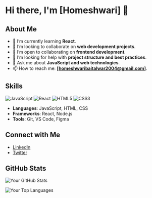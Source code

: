 # Hi there, I'm [Homeshwari] 👋

## About Me

- 🌱 I’m currently learning **React**.
- 🔭 I’m looking to collaborate on **web development projects**.
- 👯 I’m open to collaborating on **frontend development**.
- 🤔 I’m looking for help with **project structure and best practices**.
- 💬 Ask me about **JavaScript and web technologies**.
- 📫 How to reach me: **[homeshwaribaitalwar2004@gmail.com]**.

## Skills

![JavaScript](https://img.shields.io/badge/JavaScript-F7DF1E?style=for-the-badge&logo=javascript&logoColor=black)
![React](https://img.shields.io/badge/React-61DAFB?style=for-the-badge&logo=react&logoColor=black)
![HTML5](https://img.shields.io/badge/HTML5-E34F26?style=for-the-badge&logo=html5&logoColor=white)
![CSS3](https://img.shields.io/badge/CSS3-1572B6?style=for-the-badge&logo=css3&logoColor=white)

- **Languages**: JavaScript, HTML, CSS
- **Frameworks**: React, Node.js
- **Tools**: Git, VS Code, Figma

## Connect with Me

- [LinkedIn](https://www.linkedin.com/in/homeshwari-baitalwar-60b16022a)
- [Twitter](https://x.com/homeshwari05)

## GitHub Stats

![Your GitHub Stats](https://github-readme-stats.vercel.app/api?username=homeshwari524&show_icons=true&theme=radical)


![Your Top Languages](https://github-readme-stats.vercel.app/api/top-langs/?username=homeshwari524&theme=radical)

